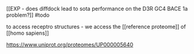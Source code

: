 [[EXP - does diffdock lead to sota performance on the D3R GC4 BACE 1a problem?]]
#todo

to access receptro structures - we access the [[reference proteome]] of [[homo sapiens]]

https://www.uniprot.org/proteomes/UP000005640